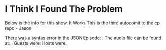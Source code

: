 # I Think I Found The Problem Below is the info for this show.   It Works This is the third autocomit to the cp repo - Jason There was a syntax error in the JSON Episode: .  The audio file can be found at: . Guests were:  Hosts were: 